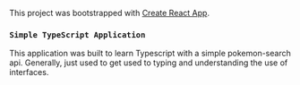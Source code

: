 This project was bootstrapped with [Create React App](https://github.com/facebook/create-react-app).

### `Simple TypeScript Application`

This application was built to learn Typescript with a simple pokemon-search api.
Generally, just used to get used to typing and understanding the use of interfaces.
